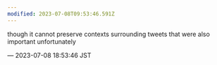 ```yaml
---
modified: 2023-07-08T09:53:46.591Z
---
```


<p>though it cannot preserve contexts surrounding tweets that were also important unfortunately</p>

&mdash; 2023-07-08 18:53:46 JST

<!-- Original URL: https://mastodon.social/@sakuramochi0/110677853902696670-->
